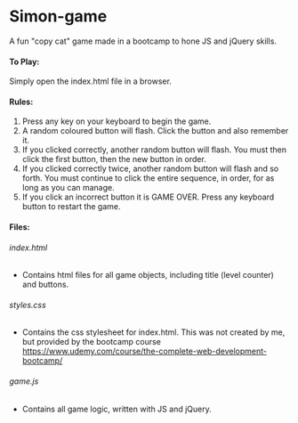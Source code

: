 # Simon-game

A fun "copy cat" game made in a bootcamp to hone JS and jQuery skills.

#### To Play:
Simply open the index.html file in a browser.

#### Rules:
<ol>
<li>Press any key on your keyboard to begin the game.</li>
<li>A random coloured button will flash. Click the button and also remember it.</li>
<li>If you clicked correctly, another random button will flash. You must then click the first button, then the new button in order.</li>
<li>If you clicked correctly twice, another random button will flash and so forth. You must continue to click the entire sequence, in order, for as long as you can manage.</li>
<li>If you click an incorrect button it is GAME OVER. Press any keyboard button to restart the game.</li>
</ol>

#### Files:
###### index.html
- Contains html files for all game objects, including title (level counter) and buttons.

###### styles.css
- Contains the css stylesheet for index.html. This was not created by me, but provided by the bootcamp course https://www.udemy.com/course/the-complete-web-development-bootcamp/

###### game.js
- Contains all game logic, written with JS and jQuery.
